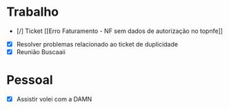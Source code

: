 
# Trabalho

- [/] Ticket [[Erro Faturamento - NF sem dados de autorização no topnfe]]
- [x] Resolver problemas relacionado ao ticket de duplicidade
- [x] Reunião Buscaaii

# Pessoal

- [x] Assistir volei com a DAMN
